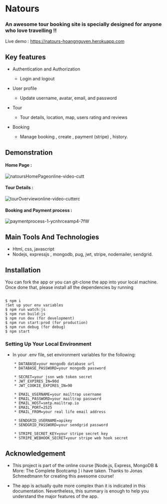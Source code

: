 
# Natours 

### An awesome tour booking site  is specially designed for anyone who love travelling !!

Live demo   : https://natours-hoangnguyen.herokuapp.com


## Key features

* Authentication and Authorization 
  - Login and logout 

* User profile

  - Update username, avatar, email, and password

* Tour
  - Tour details, location, map, users rating and reviews

* Booking
  - Manage booking , create , payment (stripe) , history.

## Demonstration
#### Home Page :
![natoursHomePageonline-video-cutt](https://user-images.githubusercontent.com/58518192/72606801-7ebe0680-3949-11ea-8e88-613f022a64e5.gif)

#### Tour Details :
![tourOverviewonline-video-cutterc](https://user-images.githubusercontent.com/58518192/72606859-a0b78900-3949-11ea-8f0d-ef44c789957b.gif)

#### Booking and Payment process :
![paymentprocess-1-ycnhrceamp4-7fW](https://user-images.githubusercontent.com/58518192/72606973-d9eff900-3949-11ea-9a2e-f84a6581bef3.gif)


## Main Tools And Technologies 

* Html, css, javascript
* Nodejs, expressjs , mongodb, pug, jwt, stripe, nodemailer, sendgrid.

## Installation
You can fork the app or you can git-clone the app into your local machine. Once done that, please install all the
dependencies by running
```

$ npm i
!Set up your env variables 
$ npm run watch:js
$ npm run build:js
$ npm run dev (for development)
$ npm run start:prod (for production)
$ npm run debug (for debug)
$ npm start
```
### Setting Up Your Local Environment
* In your .env file, set environment variables for the following:


```
    * DATABASE=your mongodb database url
    * DATABASE_PASSWORD=your mongodb password

    * SECRET=your json web token secret
    * JWT_EXPIRES_IN=90d
    * JWT_COOKIE_EXPIRES_IN=90

    * EMAIL_USERNAME=your mailtrap username
    * EMAIL_PASSWORD=your mailtrap password
    * EMAIL_HOST=smtp.mailtrap.io
    * EMAIL_PORT=2525
    * EMAIL_FROM=your real life email address

    * SENDGRID_USERNAME=apikey
    * SENDGRID_PASSWORD=your sendgrid password

    * STRIPE_SECRET_KEY=your stripe secret key
    * STRIPE_WEBHOOK_SECRET=your stripe web hook secret
```


## Acknowledgement

* This project is part of the online course  [Node.js, Express, MongoDB & More: The Complete Bootcamp ] i have taken. Thanks to Jonas Schmedtmann for creating this awesome course!

* The app is actually quite more complex than it is indicated in this documentation. Nevertheless, this summary is enough to help you understand the major features of the app.
